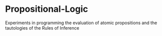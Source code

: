 # Propositional-Logic
Experiments in programming the evaluation of atomic propositions and the tautologies of the Rules of Inference

